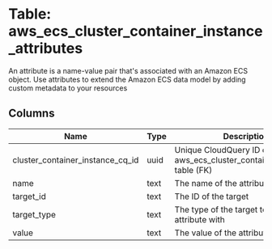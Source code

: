 
# Table: aws_ecs_cluster_container_instance_attributes
An attribute is a name-value pair that's associated with an Amazon ECS object. Use attributes to extend the Amazon ECS data model by adding custom metadata to your resources
## Columns
| Name        | Type           | Description  |
| ------------- | ------------- | -----  |
|cluster_container_instance_cq_id|uuid|Unique CloudQuery ID of aws_ecs_cluster_container_instances table (FK)|
|name|text|The name of the attribute|
|target_id|text|The ID of the target|
|target_type|text|The type of the target to attach the attribute with|
|value|text|The value of the attribute|
